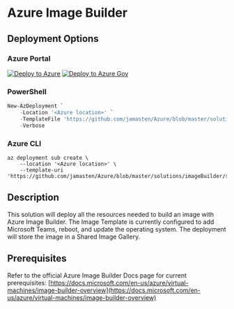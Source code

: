 # Azure Image Builder

## Deployment Options

### Azure Portal

[![Deploy to Azure](https://aka.ms/deploytoazurebutton)](https://portal.azure.com/#create/Microsoft.Template/uri/https%3A%2F%2Fraw.githubusercontent.com%2Fjamasten%2FAzure%2Fmaster%2Fsolutions%2FimageBuilder%2Fsolution.json)
[![Deploy to Azure Gov](https://aka.ms/deploytoazuregovbutton)](https://portal.azure.us/#create/Microsoft.Template/uri/https%3A%2F%2Fraw.githubusercontent.com%2Fjamasten%2FAzure%2Fmaster%2Fsolutions%2FimageBuilder%2Fsolution.json)

### PowerShell

````powershell
New-AzDeployment `
    -Location '<Azure location>' `
    -TemplateFile 'https://github.com/jamasten/Azure/blob/master/solutions/imageBuilder/solution.json' `
    -Verbose
````

### Azure CLI

````cli
az deployment sub create \
    --location '<Azure location>' \
    --template-uri 'https://github.com/jamasten/Azure/blob/master/solutions/imageBuilder/solution.json'
````

## Description

This solution will deploy all the resources needed to build an image with Azure Image Builder.  The Image Template is currently configured to add Microsoft Teams, reboot, and update the operating system.  The deployment will store the image in a Shared Image Gallery.

## Prerequisites

Refer to the official Azure Image Builder Docs page for current prerequisites: [https://docs.microsoft.com/en-us/azure/virtual-machines/image-builder-overview](https://docs.microsoft.com/en-us/azure/virtual-machines/image-builder-overview) 